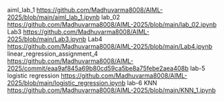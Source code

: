 aiml_lab_1 https://github.com/Madhuvarma8008/AIML-2025/blob/main/aiml_lab_1.ipynb
lab_02 https://github.com/Madhuvarma8008/AIML-2025/blob/main/lab_02.ipynb
Lab3 https://github.com/Madhuvarma8008/AIML-2025/blob/main/Lab3.ipynb
Lab4 https://github.com/Madhuvarma8008/AIML-2025/blob/main/Lab4.ipynb
linear_regression_assignment_4 https://github.com/Madhuvarma8008/AIML-2025/commit/eaa9af845a69b80cd59ca5be8a75febe2aea408b
lab-5 logistic regression https://github.com/Madhuvarma8008/AIML-2025/blob/main/logistic_regression.ipynb
lab-6 KNN https://github.com/Madhuvarma8008/AIML-2025/blob/main/KNN_1.ipynb
